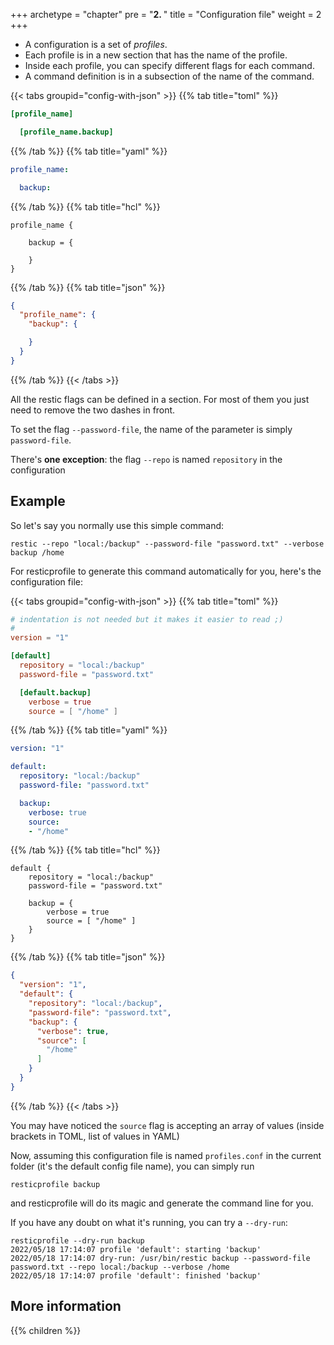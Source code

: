 +++
archetype = "chapter"
pre = "<b>2. </b>"
title = "Configuration file"
weight = 2
+++


* A configuration is a set of _profiles_.
* Each profile is in a new section that has the name of the profile.
* Inside each profile, you can specify different flags for each command.
* A command definition is in a subsection of the name of the command.

{{< tabs groupid="config-with-json" >}}
{{% tab title="toml" %}}

```toml
[profile_name]

  [profile_name.backup]

```

{{% /tab %}}
{{% tab title="yaml" %}}

```yaml
profile_name:

  backup:

```

{{% /tab %}}
{{% tab title="hcl" %}}

```hcl
profile_name {

    backup = {

    }
}
```

{{% /tab %}}
{{% tab title="json" %}}

```json
{
  "profile_name": {
    "backup": {

    }
  }
}
```

{{% /tab %}}
{{< /tabs >}}

All the restic flags can be defined in a section. For most of them you just need to remove the two dashes in front.

To set the flag `--password-file`, the name of the parameter is simply `password-file`.

There's **one exception**: the flag `--repo` is named `repository` in the configuration

## Example 

So let's say you normally use this simple command:

```shell
restic --repo "local:/backup" --password-file "password.txt" --verbose backup /home
```

For resticprofile to generate this command automatically for you, here's the configuration file:

{{< tabs groupid="config-with-json" >}}
{{% tab title="toml" %}}

```toml
# indentation is not needed but it makes it easier to read ;)
#
version = "1"

[default]
  repository = "local:/backup"
  password-file = "password.txt"

  [default.backup]
    verbose = true
    source = [ "/home" ]
```

{{% /tab %}}
{{% tab title="yaml" %}}

```yaml
version: "1"

default:
  repository: "local:/backup"
  password-file: "password.txt"

  backup:
    verbose: true
    source:
    - "/home"
```

{{% /tab %}}
{{% tab title="hcl" %}}

```hcl
default {
    repository = "local:/backup"
    password-file = "password.txt"

    backup = {
        verbose = true
        source = [ "/home" ]
    }
}
```

{{% /tab %}}
{{% tab title="json" %}}

```json
{
  "version": "1",
  "default": {
    "repository": "local:/backup",
    "password-file": "password.txt",
    "backup": {
      "verbose": true,
      "source": [
        "/home"
      ]
    }
  }
}
```

{{% /tab %}}
{{< /tabs >}}


You may have noticed the `source` flag is accepting an array of values (inside brackets in TOML, list of values in YAML)

Now, assuming this configuration file is named `profiles.conf` in the current folder (it's the default config file name), you can simply run

```shell
resticprofile backup
```

and resticprofile will do its magic and generate the command line for you.

If you have any doubt on what it's running, you can try a `--dry-run`:

```shell
resticprofile --dry-run backup
2022/05/18 17:14:07 profile 'default': starting 'backup'
2022/05/18 17:14:07 dry-run: /usr/bin/restic backup --password-file password.txt --repo local:/backup --verbose /home
2022/05/18 17:14:07 profile 'default': finished 'backup'
```

## More information

{{% children  %}}
